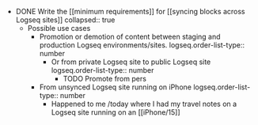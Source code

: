 - DONE Write the [[minimum requirements]] for [[syncing blocks across Logseq sites]]
  collapsed:: true
	- Possible use cases
		- Promotion or demotion of content between staging and production Logseq environments/sites.
		  logseq.order-list-type:: number
			- Or from private Logseq site to public Logseq site
			  logseq.order-list-type:: number
				- TODO Promote from pers
		- From unsynced Logseq site running on iPhone
		  logseq.order-list-type:: number
			- Happened to me /today where I had my travel notes on a Logseq site running on an [[iPhone/15]]